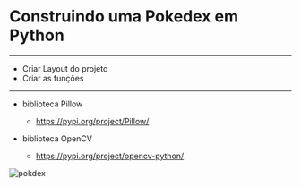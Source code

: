 # Construindo uma Pokedex em Python  

------------------------------------------------------

- Criar Layout do projeto
- Criar as funções


------------------------------------------------------

- biblioteca Pillow
    - https://pypi.org/project/Pillow/

- biblioteca OpenCV
    - https://pypi.org/project/opencv-python/



![pokdex](https://user-images.githubusercontent.com/43301551/215277524-383a058b-f98b-49ec-a737-20220c604994.png)
